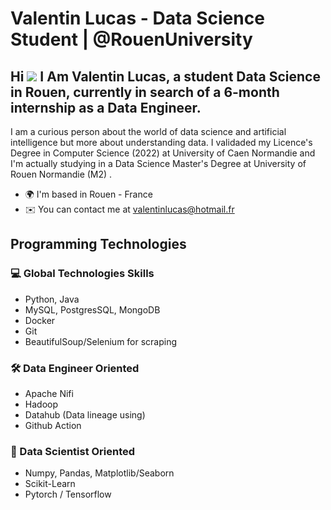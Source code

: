 # Valentin Lucas - Data Science Student | @RouenUniversity

Hi ![](https://user-images.githubusercontent.com/18350557/176309783-0785949b-9127-417c-8b55-ab5a4333674e.gif) I Am Valentin Lucas, a student Data Science in Rouen, currently in search of a 6-month internship as a Data Engineer.
-----------------------------------------------------------------------------------------------------------------------------------------------------------

I am a curious person about the world of data science and artificial intelligence but more about understanding data. I validaded my Licence's Degree in Computer Science (2022) at University of Caen Normandie and I'm actually studying in a Data Science Master's Degree at University of Rouen Normandie (M2) .

* 🌍  I'm based in Rouen - France 
* ✉️  You can contact me at [valentinlucas@hotmail.fr](mailto:valentinlucas@hotmail.fr) 

## Programming Technologies 
### 💻 Global Technologies Skills
- Python, Java
- MySQL, PostgresSQL, MongoDB
- Docker
- Git
- BeautifulSoup/Selenium for scraping

### 🛠️ Data Engineer Oriented
- Apache Nifi
- Hadoop
- Datahub (Data lineage using)
- Github Action

### 🔬 Data Scientist Oriented
- Numpy, Pandas, Matplotlib/Seaborn
- Scikit-Learn
- Pytorch / Tensorflow
